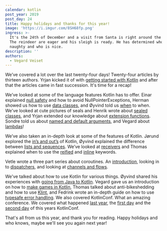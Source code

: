 ```yaml
---
calendar: kotlin
post_year: 2019
post_day: 24
title: Happy holidays and thanks for this year!
image: 'https://i.imgur.com/8SH68fp.png'
ingress: >-
  It's the 24th of December and a visit from Santa is right around the corner.
  The reindeer are eager and his sleigh is ready. He has determined who is
  naughty and who is nice.    
description: ''
authors:
  - Vegard Veiset
---
```

We’ve covered a lot over the last twenty-four days! Twenty-four articles by thirteen authors. Yrjan kicked it of with [getting started with Kotlin](https://kotlin.christmas/2019/1) and after that the articles came in fast succession.  It's time for a recap!

We’ve looked at some of the language features Kotlin has to offer. Einar explained [null safety](https://kotlin.christmas/2019/2) and how to avoid NullPointerExceptions, Herman showed us how to use [data classes](https://kotlin.christmas/2019/10), and Øyvind told us [when](https://kotlin.christmas/2019/2) to when. We've looked at cute pictures of seals and Henrik wrote about [sealed classes](https://kotlin.christmas/2019/5), and Yrjan extended our knowledge about [extension functions](https://kotlin.christmas/2019/9). Sondre told us about [named and default arguments](https://kotlin.christmas/2019/19), and Vegard about [lambdas](https://kotlin.christmas/2019/18)!

We’ve also taken an in-depth look at some of the features of Kotlin. Jørund explored the [in’s and out’s](https://kotlin.christmas/2019/22) of Kotlin, Øyvind explained the difference between [lists and sequences](https://kotlin.christmas/2019/23). We’ve looked at [receivers](https://kotlin.christmas/2019/21) and Thomas explained when to use the [reified](https://kotlin.christmas/2019/15) and [inline](https://kotlin.christmas/2019/16) keywords.

Vetle wrote a three part series about coroutines. An [introduction](https://kotlin.christmas/2019/12), looking in to [dispatchers](https://kotlin.christmas/2019/13), and looking at [channels and flows](https://kotlin.christmas/2019/14). 

We've talked about how to use Kotlin for various things. Øyvind shared his experiences with [going from Java to Kotlin](https://kotlin.christmas/2019/20). Vegard gave us an introduction on how to [make games in Kotlin](https://kotlin.christmas/2019/11), Thomas talked about anti-bikeshedding and how to use [Klint](https://kotlin.christmas/2019/8), and Fedrink wrote an in-depth guide on how to use [typesafe error handling](https://kotlin.christmas/2019/17). We also covered KotlinConf. What an amazing conference. We covered what happened [last year](https://kotlin.christmas/2019/4), the [first day](https://kotlin.christmas/2019/6) and the [second day](https://kotlin.christmas/2019/7) of this years KotlinConf.


That's all from us this year, and thank you for reading. Happy holidays and who knows, maybe we'll see you again next year!



